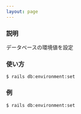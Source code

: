 ```yaml
---
layout: page
---
```


### 説明

データベースの環境値を設定

### 使い方

    $ rails db:environment:set

### 例

    $ rails db:environment:set
